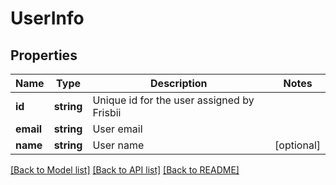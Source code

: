 # UserInfo

## Properties
Name | Type | Description | Notes
------------ | ------------- | ------------- | -------------
**id** | **string** | Unique id for the user assigned by Frisbii | 
**email** | **string** | User email | 
**name** | **string** | User name | [optional] 

[[Back to Model list]](../../README.md#documentation-for-models) [[Back to API list]](../../README.md#documentation-for-api-endpoints) [[Back to README]](../../README.md)

